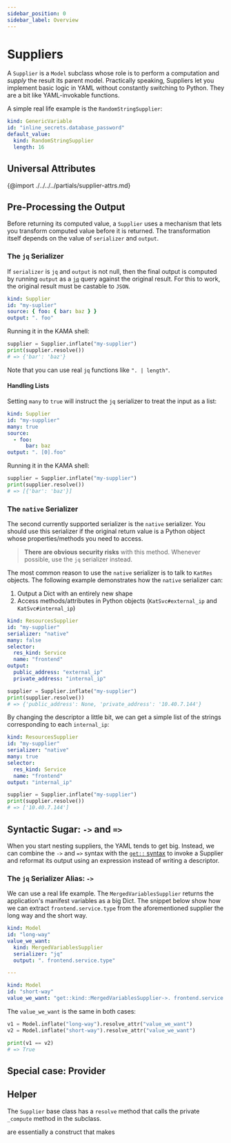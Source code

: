 ```yaml
---
sidebar_position: 0
sidebar_label: Overview
---
```


# Suppliers

A `Supplier` is a `Model` subclass whose role is to perform a computation and 
_supply_ the result its parent model. Practically speaking, Suppliers let you 
implement basic logic in YAML without constantly switching to Python. They are a bit like
YAML-invokable functions.

A simple real life example is the `RandomStringSupplier`:

```yaml
kind: GenericVariable
id: "inline_secrets.database_password"
default_value: 
  kind: RandomStringSupplier
  length: 16
``` 
 
## Universal Attributes

{@import ./../../../partials/supplier-attrs.md} 


## Pre-Processing the Output

Before returning its computed value, a `Supplier` uses a mechanism 
that lets you transform computed value before it is returned. The transformation
itself depends on the value of `serializer` and `output`.

### The `jq` Serializer

If `serializer` is `jq` and `output` is not null, then the final
output is computed by running `output` as a [`jq`](https://stedolan.github.io/jq/manual/)
query against the original result. For this to work, the original result 
must be castable to `JSON`.

```yaml
kind: Supplier
id: "my-suplier"
source: { foo: { bar: baz } }
output: ". foo"
```

Running it in the KAMA shell:

```python title="$ python3 main.py -m shell"
supplier = Supplier.inflate("my-supplier")
print(supplier.resolve())
# => {'bar': 'baz'}
``` 

Note that you can use real `jq` functions like `". | length"`.

#### Handling Lists

Setting `many` to `true` will instruct the `jq` serializer to treat
the input as a list:

```yaml
kind: Supplier
id: "my-supplier"
many: true
source:
  - foo:
      bar: baz
output: ". [0].foo"
```
Running it in the KAMA shell:

```python title="$ python3 main.py -m shell"
supplier = Supplier.inflate("my-supplier")
print(supplier.resolve())
# => [{'bar': 'baz'}]
``` 

### The `native` Serializer

The second currently supported serializer is
the `native` serializer. You should use this serializer if the original
return value is a Python object whose properties/methods you need to access.

> **There are obvious security risks** with this method. Whenever possible,
use the `jq` serializer instead. 

The most common reason to use the `native` serializer is to talk to `KatRes`
objects. The following example demonstrates how the `native` serializer can:
1. Output a Dict with an entirely new shape
1. Access methods/attributes in Python objects (`KatSvc#external_ip` and `KatSvc#internal_ip`) 

```yaml
kind: ResourcesSupplier
id: "my-supplier"
serializer: "native"
many: false
selector: 
  res_kind: Service
  name: "frontend"
output: 
  public_address: "external_ip"
  private_address: "internal_ip"
```

```python title="$ python3 main.py -m shell"
supplier = Supplier.inflate("my-supplier")
print(supplier.resolve())
# => {'public_address': None, 'private_address': '10.40.7.144'}
```

By changing the descriptor a little bit, we can get a simple list of
the strings corresponding to each `internal_ip`:

```yaml
kind: ResourcesSupplier
id: "my-supplier"
serializer: "native"
many: true
selector: 
  res_kind: Service
  name: "frontend"
output: "internal_ip" 
```

```python title="$ python3 main.py -m shell"
supplier = Supplier.inflate("my-supplier")
print(supplier.resolve())
# => ['10.40.7.144']
```


## Syntactic Sugar: `->` and `=>` 

When you start nesting suppliers, the YAML tends to get big. Instead, 
we can combine the `->` and `=>` syntax with the 
[`get::` syntax](/models/models-overview#supplier-values-with-get) to invoke a Supplier and 
reformat its output using an expression instead of writing a descriptor.

### The `jq` Serializer Alias: `->` 

We can use a real life example. The `MergedVariablesSupplier` returns 
the application's manifest variables as a big Dict. The snippet below
show how we can extract `frontend.service.type` from the aforementioned supplier 
the long way and the short way. 

```yaml
kind: Model
id: "long-way"
value_we_want: 
  kind: MergedVariablesSupplier
  serializer: "jq"
  output: ". frontend.service.type"

---

kind: Model
id: "short-way"
value_we_want: "get::kind::MergedVariablesSupplier->. frontend.service.type" 
``` 

The `value_we_want` is the same in both cases: 

```python title="$ python3 main.py -m shell"
v1 = Model.inflate("long-way").resolve_attr("value_we_want")
v2 = Model.inflate("short-way").resolve_attr("value_we_want")

print(v1 == v2)
# => True
```



## Special case: Provider

## Helper

The `Supplier` base class has a `resolve` method that calls the private
`_compute` method in the subclass. 

are essentially a construct that makes 

